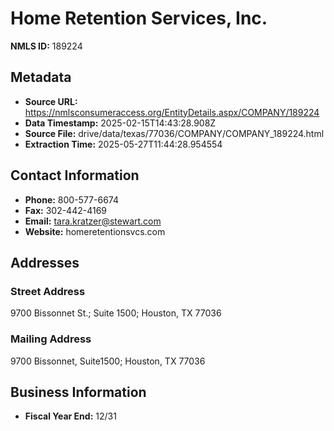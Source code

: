 # Home Retention Services, Inc.

**NMLS ID:** 189224

## Metadata
- **Source URL:** https://nmlsconsumeraccess.org/EntityDetails.aspx/COMPANY/189224
- **Data Timestamp:** 2025-02-15T14:43:28.908Z
- **Source File:** drive/data/texas/77036/COMPANY/COMPANY_189224.html
- **Extraction Time:** 2025-05-27T11:44:28.954554

## Contact Information
- **Phone:** 800-577-6674
- **Fax:** 302-442-4169
- **Email:** tara.kratzer@stewart.com
- **Website:** homeretentionsvcs.com

## Addresses
### Street Address
9700 Bissonnet St.; Suite 1500; Houston, TX 77036

### Mailing Address
9700 Bissonnet, Suite1500; Houston, TX 77036

## Business Information
- **Fiscal Year End:** 12/31
